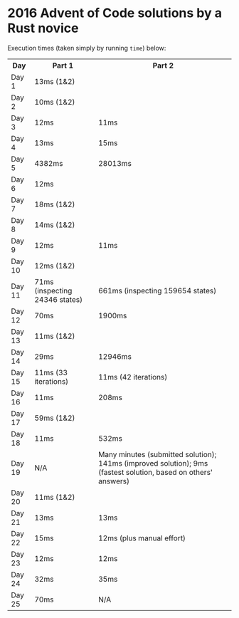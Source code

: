 # 2016 Advent of Code solutions by a Rust novice

Execution times (taken simply by running `time`) below:

<table>
  <tr>
    <th>Day</th>
    <th>Part 1</th>
    <th>Part 2</th>
  </tr>
  <tr>
    <td>Day 1</td>
    <td colspan="2">13ms (1&2)</td>
  </tr>
  <tr>
    <td>Day 2</td>
    <td colspan="2">10ms (1&2)</td>
  </tr>
  <tr>
    <td>Day 3</td>
    <td>12ms</td>
    <td>11ms</td>
  </tr>
  <tr>
    <td>Day 4</td>
    <td>13ms</td>
    <td>15ms</td>
  </tr>
  <tr>
    <td>Day 5</td>
    <td>4382ms</td>
    <td>28013ms</td>
  </tr>
  <tr>
    <td>Day 6</td>
    <td colspan="2">12ms</td>
  </tr>
  <tr>
    <td>Day 7</td>
    <td colspan="2">18ms (1&2)</td>
  </tr>
  <tr>
    <td>Day 8</td>
    <td colspan="2">14ms (1&2)</td>
  </tr>
  <tr>
    <td>Day 9</td>
    <td>12ms</td>
    <td>11ms</td>
  </tr>
  <tr>
    <td>Day 10</td>
    <td colspan="2">12ms (1&2)</td>
  </tr>
  <tr>
    <td>Day 11</td>
    <td>71ms (inspecting 24346 states)</td>
    <td>661ms (inspecting 159654 states)</td>
  </tr>
  <tr>
    <td>Day 12</td>
    <td>70ms</td>
    <td>1900ms</td>
  </tr>
  <tr>
    <td>Day 13</td>
    <td colspan="2">11ms (1&2)</td>
  </tr>
  <tr>
    <td>Day 14</td>
    <td>29ms</td>
    <td>12946ms</td>
  </tr>
  <tr>
    <td>Day 15</td>
    <td>11ms (33 iterations)</td>
    <td>11ms (42 iterations)</td>
  </tr>
  <tr>
    <td>Day 16</td>
    <td>11ms</td>
    <td>208ms</td>
  </tr>
  <tr>
    <td>Day 17</td>
    <td colspan="2">59ms (1&2)</td>
  </tr>
  <tr>
    <td>Day 18</td>
    <td>11ms</td>
    <td>532ms</td>
  </tr>
  <tr>
    <td>Day 19</td>
    <td>N/A</td>
    <td>Many minutes (submitted solution); 141ms (improved solution); 9ms (fastest solution, based on others' answers)</td>
  </tr>
  <tr>
    <td>Day 20</td>
    <td colspan="2">11ms (1&2)</td>
  </tr>
  <tr>
    <td>Day 21</td>
    <td>13ms</td>
    <td>13ms</td>
  </tr>
  <tr>
    <td>Day 22</td>
    <td>15ms</td>
    <td>12ms (plus manual effort)</td>
  </tr>
  <tr>
    <td>Day 23</td>
    <td>12ms</td>
    <td>12ms</td>
  </tr>
  <tr>
    <td>Day 24</td>
    <td>32ms</td>
    <td>35ms</td>
  </tr>
  <tr>
    <td>Day 25</td>
    <td>70ms</td>
    <td>N/A</td>
  </tr>
</table>

